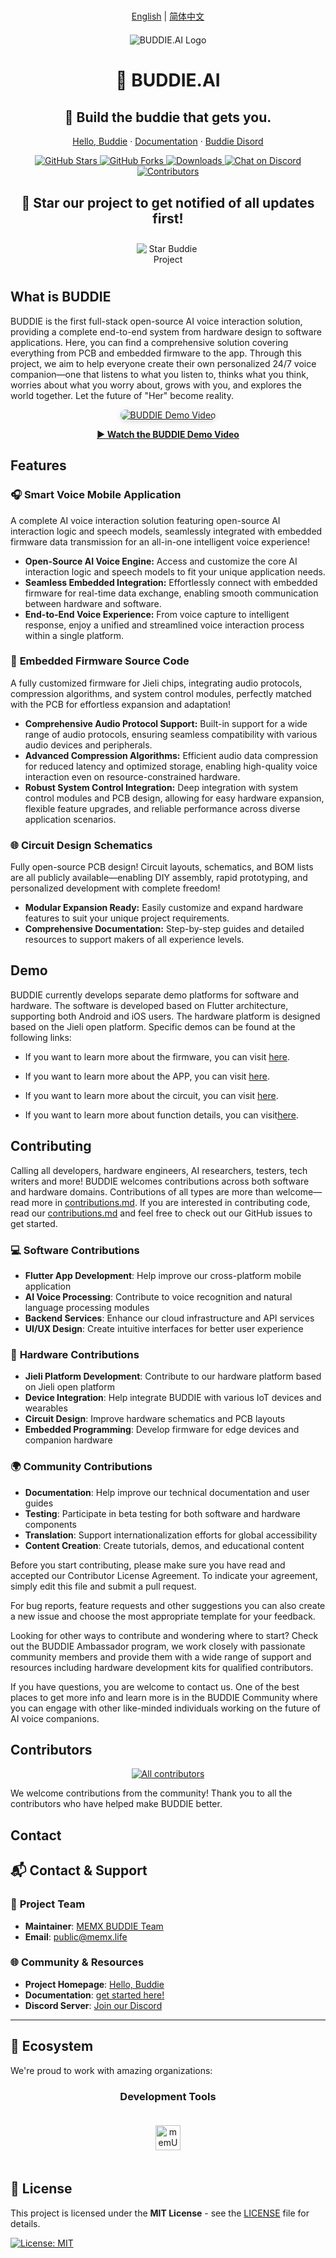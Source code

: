 # 
<p align="center">
  <a href="README.md">English</a> | <a href="README.zh_CN.md">简体中文</a>
</p>

<div style="text-align: center; margin: 20px 0;">
  <img src="image/logo.png" alt="BUDDIE.AI Logo" style="max-width: 1200px; height: auto;">
</div>

<div align="center">

# 🤖 BUDDIE.AI

## 🎯 Build the buddie that gets you. 

<p align="center">
  <a href="https://bud.inc">Hello, Buddie</a> ·
  <a href="https://bud.inc">Documentation</a> ·
  <a href="https://discord.gg/VnReYezFV3">Buddie Disord</a>
</p>

<p align="center">

  <a href="https://github.com/Buddie-AI/Buddie" target="_blank">
    <img src="https://img.shields.io/github/stars/Buddie-AI/Buddie?style=flat-square&logo=github&labelColor=%234F8CC9&logoColor=%23ffffff&color=%234F8CC9" alt="GitHub Stars"/>
  </a>
  <a href="https://github.com/Buddie-AI/Buddie/fork" target="_blank">
    <img src="https://img.shields.io/github/forks/Buddie-AI/Buddie?style=flat-square&logo=github&labelColor=%238BC34A&logoColor=%23ffffff&color=%238BC34A" alt="GitHub Forks"/>
  </a>
  <a href="https://github.com/Buddie-AI/Buddie/releases/latest" target="_blank">
    <img src="https://img.shields.io/github/downloads/Buddie-AI/Buddie/total?style=flat-square&logo=download&labelColor=%239EA7AD&logoColor=%23f5f5f5&color=%239EA7AD" alt="Downloads"/>
  </a>
  <a href="https://discord.gg/VnReYezFV3" target="_blank">
    <img src="https://img.shields.io/discord/1082486657678311454?style=flat-square&logo=discord&labelColor=%235462eb&logoColor=%23f5f5f5&color=%235462eb" alt="Chat on Discord"/>
  </a>
  <a href="https://github.com/Buddie-AI/Buddie/graphs/contributors" target="_blank">
    <img src="https://img.shields.io/github/contributors/Buddie-AI/Buddie?style=flat-square&logo=github&labelColor=%238BC34A&logoColor=%23ffffff&color=%238BC34A" alt="Contributors"/>
  </a>
</p>
</div>





<h2 align="center">🚀 Star our project to get notified of all updates first!</h2>

<p align="center">
  <img src="image/star.gif" alt="Star Buddie Project" style="max-width: 100px; height: auto; margin: 10px 0;" />
</p>




## What is BUDDIE 

BUDDIE is the first full-stack open-source AI voice interaction solution, providing a complete end-to-end system from hardware design to software applications. Here, you can find a comprehensive solution covering everything from PCB and embedded firmware to the app. Through this project, we aim to help everyone create their own personalized 24/7 voice companion—one that listens to what you listen to, thinks what you think, worries about what you worry about, grows with you, and explores the world together. Let the future of "Her" become reality.

<p align="center">
  <a href="https://www.youtube.com/watch?v=ejEINaEQieY" target="_blank">
    <img src="https://img.youtube.com/vi/ejEINaEQieY/hqdefault.jpg" alt="BUDDIE Demo Video" style="max-width: 600px; height: auto; border-radius: 12px; box-shadow: 0 2px 8px rgba(0,0,0,0.15);" />
  </a>
</p>
<p align="center">
  <a href="https://www.youtube.com/watch?v=ejEINaEQieY" target="_blank"><b>▶️ Watch the BUDDIE Demo Video</b></a>
</p>

<!-- <p align="center">
  <iframe width="560" height="315" src="https://www.youtube.com/embed/ejEINaEQieY" title="BUDDIE Demo Video" frameborder="0" allow="accelerometer; autoplay; clipboard-write; encrypted-media; gyroscope; picture-in-picture; web-share" allowfullscreen style="display: block; margin: 0 auto;"></iframe>
</p> -->



## Features


### 🎧 **Smart Voice Mobile Application**
A complete AI voice interaction solution featuring open-source AI interaction logic and speech models, seamlessly integrated with embedded firmware data transmission for an all-in-one intelligent voice experience!
- **Open-Source AI Voice Engine:** Access and customize the core AI interaction logic and speech models to fit your unique application needs.
- **Seamless Embedded Integration:** Effortlessly connect with embedded firmware for real-time data exchange, enabling smooth communication between hardware and software.
- **End-to-End Voice Experience:** From voice capture to intelligent response, enjoy a unified and streamlined voice interaction process within a single platform.


### 📱 **Embedded Firmware Source Code**
A fully customized firmware for Jieli chips, integrating audio protocols, compression algorithms, and system control modules, perfectly matched with the PCB for effortless expansion and adaptation!
- **Comprehensive Audio Protocol Support:** Built-in support for a wide range of audio protocols, ensuring seamless compatibility with various audio devices and peripherals.
- **Advanced Compression Algorithms:** Efficient audio data compression for reduced latency and optimized storage, enabling high-quality voice interaction even on resource-constrained hardware.
- **Robust System Control Integration:** Deep integration with system control modules and PCB design, allowing for easy hardware expansion, flexible feature upgrades, and reliable performance across diverse application scenarios.


### 🌐 **Circuit Design Schematics**
Fully open-source PCB design! Circuit layouts, schematics, and BOM lists are all publicly available—enabling DIY assembly, rapid prototyping, and personalized development with complete freedom!

- **Modular Expansion Ready:** Easily customize and expand hardware features to suit your unique project requirements.
- **Comprehensive Documentation:** Step-by-step guides and detailed resources to support makers of all experience levels.







## Demo
BUDDIE currently develops separate demo platforms for software and hardware. The software is developed based on Flutter architecture, supporting both Android and iOS users. The hardware platform is designed based on the Jieli open platform. Specific demos can be found at the following links:

- If you want to learn more about the firmware, you can visit [here](Firmware-JL701N/README.md).

- If you want to learn more about the APP, you can visit [here](APP/README.md).

- If you want to learn more about the circuit, you can visit [here](PCB/README.md).

- If you want to learn more about function details, you can visit[here](https://bud.inc).



## Contributing
Calling all developers, hardware engineers, AI researchers, testers, tech writers and more! BUDDIE welcomes contributions across both software and hardware domains. Contributions of all types are more than welcome—read more in [contributions.md](contributions.md). If you are interested in contributing code, read our [contributions.md](contributions.md) and feel free to check out our GitHub issues to get started.

### 💻 **Software Contributions**
- **Flutter App Development**: Help improve our cross-platform mobile application
- **AI Voice Processing**: Contribute to voice recognition and natural language processing modules
- **Backend Services**: Enhance our cloud infrastructure and API services
- **UI/UX Design**: Create intuitive interfaces for better user experience

### 🔧 **Hardware Contributions**
- **Jieli Platform Development**: Contribute to our hardware platform based on Jieli open platform
- **Device Integration**: Help integrate BUDDIE with various IoT devices and wearables
- **Circuit Design**: Improve hardware schematics and PCB layouts
- **Embedded Programming**: Develop firmware for edge devices and companion hardware

### 🌍 **Community Contributions**
- **Documentation**: Help improve our technical documentation and user guides
- **Testing**: Participate in beta testing for both software and hardware components
- **Translation**: Support internationalization efforts for global accessibility
- **Content Creation**: Create tutorials, demos, and educational content

Before you start contributing, please make sure you have read and accepted our Contributor License Agreement. To indicate your agreement, simply edit this file and submit a pull request.

For bug reports, feature requests and other suggestions you can also create a new issue and choose the most appropriate template for your feedback.

Looking for other ways to contribute and wondering where to start? Check out the BUDDIE Ambassador program, we work closely with passionate community members and provide them with a wide range of support and resources including hardware development kits for qualified contributors.

If you have questions, you are welcome to contact us. One of the best places to get more info and learn more is in the BUDDIE Community where you can engage with other like-minded individuals working on the future of AI voice companions.


## Contributors

<p align="center">
  <a href="https://github.com/Buddie-AI/Buddie/graphs/contributors">
    <img src="https://contrib.rocks/image?repo=Buddie-AI/Buddie&size=large" alt="All contributors" referrerpolicy="no-referrer" />
  </a>
</p>

We welcome contributions from the community! Thank you to all the contributors who have helped make BUDDIE better.


## Contact

## 📬 Contact & Support

### 🏢 **Project Team**
- **Maintainer**: [MEMX BUDDIE Team](https://github.com/memx-life)
- **Email**: [public@memx.life](mailto:public@memx.life)

### 🌐 **Community & Resources**
- **Project Homepage**: [Hello, Buddie](https://bud.inc)
- **Documentation**: [get started here!](https://bud.inc)
- **Discord Server**: [Join our Discord](https://discord.gg/VnReYezFV3)

---

## 🤝 Ecosystem

We're proud to work with amazing organizations:

<div align="center">

### Development Tools
<a href="https://github.com/NevaMind-AI/memU"><img src="image\memo.png" alt="memU" height="40" style="margin: 20px;"></a>
</div>

## 📄 License

This project is licensed under the **MIT License** - see the [LICENSE](LICENSE) file for details.

<a href="https://opensource.org/licenses/MIT" target="_blank">
  <img src="https://img.shields.io/badge/License-MIT-yellow?style=flat-square&logo=opensource&labelColor=%23FFD700&logoColor=%23ffffff&color=%23FFD700" alt="License: MIT"/>
</a>
